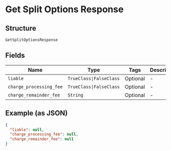 
# Get Split Options Response

## Structure

`GetSplitOptionsResponse`

## Fields

| Name | Type | Tags | Description |
|  --- | --- | --- | --- |
| `liable` | `TrueClass\|FalseClass` | Optional | - |
| `charge_processing_fee` | `TrueClass\|FalseClass` | Optional | - |
| `charge_remainder_fee` | `String` | Optional | - |

## Example (as JSON)

```json
{
  "liable": null,
  "charge_processing_fee": null,
  "charge_remainder_fee": null
}
```

